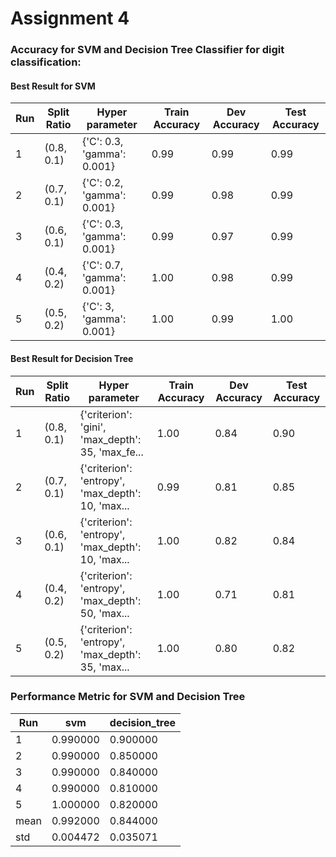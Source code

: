 # Assignment 4

### Accuracy for SVM and Decision Tree Classifier for digit classification:

#### Best Result for SVM

| Run | Split Ratio |              Hyper parameter |   Train Accuracy |   Dev Accuracy |   Test Accuracy |
| --- | --- | --- | --- | --- | --- |
| 1 | (0.8, 0.1) | {'C': 0.3, 'gamma': 0.001}    |        0.99     |     0.99    |       0.99 |
|    2 | (0.7, 0.1) | {'C': 0.2, 'gamma': 0.001}    |        0.99    |      0.98    |       0.99 |
|    3 | (0.6, 0.1) | {'C': 0.3, 'gamma': 0.001}     |       0.99     |     0.97     |      0.99 |
|    4 | (0.4, 0.2) | {'C': 0.7, 'gamma': 0.001}      |      1.00      |    0.98      |     0.99 |
|    5 | (0.5, 0.2) |   {'C': 3, 'gamma': 0.001}      |      1.00       |   0.99       |    1.00 |

#### Best Result for Decision Tree

| Run | Split Ratio |              Hyper parameter |   Train Accuracy |   Dev Accuracy |   Test Accuracy |
| --- | --- | --- | --- | --- | --- |
|    1 | (0.8, 0.1) | {'criterion': 'gini', 'max_depth': 35, 'max_fe...       |     1.00     |     0.84        |   0.90 |
|    2 | (0.7, 0.1) | {'criterion': 'entropy', 'max_depth': 10, 'max...       |     0.99     |     0.81        |   0.85 |
|    3 | (0.6, 0.1) | {'criterion': 'entropy', 'max_depth': 10, 'max...       |     1.00     |     0.82        |   0.84 |
|   4  | (0.4, 0.2) | {'criterion': 'entropy', 'max_depth': 50, 'max...       |     1.00     |     0.71        |   0.81 |
|    5  | (0.5, 0.2) | {'criterion': 'entropy', 'max_depth': 35, 'max...      |      1.00    |      0.80       |    0.82 |

### Performance Metric for SVM and Decision Tree

| Run  |    svm | decision_tree |
| --- | --- | --- |
|   1    |    0.990000     |  0.900000 |
|   2    |    0.990000     |  0.850000 |
|   3    |    0.990000     |  0.840000 |
|   4    |    0.990000     |  0.810000 |
|   5    |    1.000000     |  0.820000 |
| mean   |     0.992000    |   0.844000 |
| std    |    0.004472     |  0.035071 |

